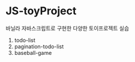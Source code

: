 # JS-toyProject

바닐라 자바스크립트로 구현한 다양한 토이프로젝트 실습

1. todo-list
2. pagination-todo-list
3. baseball-game
